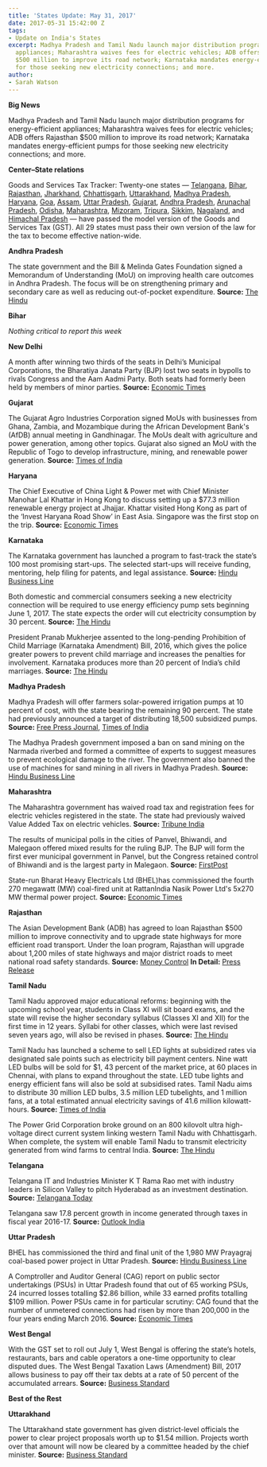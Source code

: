 ```yaml
---
title: 'States Update: May 31, 2017'
date: 2017-05-31 15:42:00 Z
tags:
- Update on India's States
excerpt: Madhya Pradesh and Tamil Nadu launch major distribution programs for energy-efficient
  appliances; Maharashtra waives fees for electric vehicles; ADB offers Rajasthan
  $500 million to improve its road network; Karnataka mandates energy-efficient pumps
  for those seeking new electricity connections; and more.
author:
- Sarah Watson
---
```


**Big News**

Madhya Pradesh and Tamil Nadu launch major distribution programs for energy-efficient appliances; Maharashtra waives fees for electric vehicles; ADB offers Rajasthan $500 million to improve its road network; Karnataka mandates energy-efficient pumps for those seeking new electricity connections; and more.

**Center–State relations**

Goods and Services Tax Tracker: Twenty-one states — [Telangana](http://pib.nic.in/newsite/PrintRelease.aspx?relid=161552), [Bihar](http://pib.nic.in/newsite/PrintRelease.aspx?relid=161552), [Rajasthan](http://pib.nic.in/newsite/PrintRelease.aspx?relid=161552), [Jharkhand](http://pib.nic.in/newsite/PrintRelease.aspx?relid=161552), [Chhattisgarh](http://pib.nic.in/newsite/PrintRelease.aspx?relid=161552), [Uttarakhand](http://pib.nic.in/newsite/PrintRelease.aspx?relid=161552), [Madhya Pradesh](http://pib.nic.in/newsite/PrintRelease.aspx?relid=161552), [Haryana](http://pib.nic.in/newsite/PrintRelease.aspx?relid=161552), [Goa](http://www.newindianexpress.com/business/2017/may/09/goa-assembly-passes-state-gst-bill-1602889.html), [Assam](http://www.newindianexpress.com/nation/2017/may/11/assam-assembly-passes-gst-bill-1603756.html), [Uttar Pradesh](http://indiatoday.intoday.in/story/up-legislature-passes-gst-bill/1/955507.html), [Gujarat](http://www.thehindubusinessline.com/news/national/gujarat-assembly-passes-state-gst-bill/article9689120.ece), [Andhra Pradesh](http://economictimes.indiatimes.com/small-biz/policy-trends/andhra-pradesh-legislature-passes-state-gst-bill/articleshow/58710608.cms), [Arunachal Pradesh](http://www.livemint.com/Politics/BeldPy4EXiTH6RnYZnCdmO/Arunachal-Pradesh-becomes-12th-state-to-pass-GST-Bill.html), [Odisha](http://www.deccanchronicle.com/nation/current-affairs/200517/odisha-indirect-tax-regime-state-assembly-passes-gst-bill.html), [Maharashtra](http://timesofindia.indiatimes.com/business/india-business/maharashtra-assembly-passes-state-gst-bill/articleshow/58788911.cms), [Mizoram](http://timesofindia.indiatimes.com/business/india-business/mizoram-gst-bill-passed-unanimously/articleshow/58841464.cms), [Tripura](http://morungexpress.com/mizoram-tripura-approve-gst-bill/), [Sikkim](http://timesofindia.indiatimes.com/business/india-business/sikkim-passes-state-gst-bill/articleshow/58842306.cms), [Nagaland](http://www.ndtv.com/india-news/nagaland-assembly-passes-state-goods-and-services-tax-gst-bill-1704657), and [Himachal Pradesh](http://timesofindia.indiatimes.com/city/chandigarh/gst-bill-passed-in-himachal-pradesh/articleshow/58875865.cms) — have passed the model version of the Goods and Services Tax (GST). All 29 states must pass their own version of the law for the tax to become effective nation-wide.

**Andhra Pradesh**

The state government and the Bill & Melinda Gates Foundation signed a Memorandum of Understanding (MoU) on improving health care outcomes in Andhra Pradesh. The focus will be on strengthening primary and secondary care as well as reducing out-of-pocket expenditure. **Source:** [The Hindu](http://www.thehindu.com/todays-paper/tp-national/tp-andhrapradesh/health-care-ap-gates-foundation-sign-pact/article18574443.ece)

**Bihar**

*Nothing critical to report this week*

**New Delhi**

A month after winning two thirds of the seats in Delhi’s Municipal Corporations, the Bharatiya Janata Party (BJP) lost two seats in bypolls to rivals Congress and the Aam Aadmi Party. Both seats had formerly been held by members of minor parties. **Source:** [Economic Times](http://economictimes.indiatimes.com/news/politics-and-nation/mcd-bypolls-congress-wins-sarai-pipal-aap-takes-maujpur-wards/articleshow/58804393.cms)

**Gujarat**

The Gujarat Agro Industries Corporation signed MoUs with businesses from Ghana, Zambia, and Mozambique during the African Development Bank's (AfDB) annual meeting in Gandhinagar. The MoUs dealt with agriculture and power generation, among other topics. Gujarat also signed an MoU with the Republic of Togo to develop infrastructure, mining, and renewable power generation. **Source:** [Times of India](http://timesofindia.indiatimes.com/city/ahmedabad/gujarat-inks-mous-with-three-african-entities-in-agri-power-infra-sectors/articleshow/58830858.cms)

**Haryana**

The Chief Executive of China Light & Power met with Chief Minister Manohar Lal Khattar in Hong Kong to discuss setting up a $77.3 million renewable energy project at Jhajjar. Khattar visited Hong Kong as part of the ‘Invest Haryana Road Show’ in East Asia. Singapore was the first stop on the trip. **Source:** [Economic Times](http://economictimes.indiatimes.com/industry/energy/power/haryana-government-to-set-up-renewable-energy-project-at-jhajjar/articleshow/58824473.cms)

**Karnataka**

The Karnataka government has launched a program to fast-track the state’s 100 most promising start-ups. The selected start-ups will receive funding, mentoring, help filing for patents, and legal assistance. **Source:** [Hindu Business Line](http://www.thehindubusinessline.com/news/national/karnataka-launches-programme-to-give-a-boost-to-innovative-startups/article9713336.ece)

Both domestic and commercial consumers seeking a new electricity connection will be required to use energy efficiency pump sets beginning June 1, 2017. The state expects the order will cut electricity consumption by 30 percent. **Source:** [The Hindu](http://www.thehindu.com/news/national/karnataka/energy-efficient-pumpsets-must-for-new-power-connections/article18586628.ece)

President Pranab Mukherjee assented to the long-pending Prohibition of Child Marriage (Karnataka Amendment) Bill, 2016, which gives the police greater powers to prevent child marriage and increases the penalties for involvement. Karnataka produces more than 20 percent of India’s child marriages. **Source:** [The Hindu](http://www.thehindu.com/news/national/karnataka/karnataka-child-marriage-bill-finally-gets-presidents-nod/article18555846.ece)

**Madhya Pradesh**

Madhya Pradesh will offer farmers solar-powered irrigation pumps at 10 percent of cost, with the state bearing the remaining 90 percent. The state had previously announced a target of distributing 18,500 subsidized pumps. **Source:** [Free Press Journal](http://www.freepressjournal.in/ujjain/ujjain-govt-offers-90-subsidy-on-solar-water-pumps-to-farmers/1073261), [Times of India](http://timesofindia.indiatimes.com/business/india-business/mp-govt-to-provide-subsidised-solar-water-pumps-to-farmers/articleshow/58325475.cms)

The Madhya Pradesh government imposed a ban on sand mining on the Narmada riverbed and formed a committee of experts to suggest measures to prevent ecological damage to the river. The government also banned the use of machines for sand mining in all rivers in Madhya Pradesh. **Source:** [Hindu Business Line](http://www.thehindubusinessline.com/news/national/mp-govt-bans-sand-mining-in-narmada/article9709867.ece)

**Maharashtra**

The Maharashtra government has waived road tax and registration fees for electric vehicles registered in the state. The state had previously waived Value Added Tax on electric vehicles. **Source:** [Tribune India](http://www.tribuneindia.com/news/nation/no-road-tax-registration-fees-for-e-vehicles-in-maharashtra/413586.html)

The results of municipal polls in the cities of Panvel, Bhiwandi, and Malegaon offered mixed results for the ruling BJP. The BJP will form the first ever municipal government in Panvel, but the Congress retained control of Bhiwandi and is the largest party in Malegaon. **Source:** [FirstPost](http://www.firstpost.com/politics/maharashtra-civic-polls-results-2017-bjp-congress-have-a-lot-to-cheer-about-while-regional-parties-lose-dominance-3484985.html)

State-run Bharat Heavy Electricals Ltd (BHEL)has commissioned the fourth 270 megawatt (MW) coal-fired unit at RattanIndia Nasik Power Ltd's 5x270 MW thermal power project. **Source:** [Economic Times](http://economictimes.indiatimes.com/news/bhel-commissions-270-mw-thermal-unit-in-nashik-district-of-maharashtra-/articleshow/58838003.cms)

**Rajasthan**

The Asian Development Bank (ADB) has agreed to loan Rajasthan $500 million to improve connectivity and to upgrade state highways for more efficient road transport. Under the loan program, Rajasthan will upgrade about 1,200 miles of state highways and major district roads to meet national road safety standards. **Source:** [Money Control](http://www.moneycontrol.com/news/business/adb-to-provide-500-mn-for-rajasthans-road-project-2287249.html) **In Detail:** [Press Release](https://www.adb.org/news/adb-help-improve-transport-efficiency-safety-rajasthan)

**Tamil Nadu**

Tamil Nadu approved major educational reforms: beginning with the upcoming school year, students in Class XI will sit board exams, and the state will revise the higher secondary syllabus (Classes XI and XII) for the first time in 12 years. Syllabi for other classes, which were last revised seven years ago, will also be revised in phases. **Source:** [The Hindu](http://www.thehindu.com/news/national/tamil-nadu/in-tn-itll-will-be-600-marks-each-in-class-xi-and-class-xii/article18529695.ece)

Tamil Nadu has launched a scheme to sell LED lights at subsidized rates via designated sale points such as electricity bill payment centers. Nine watt LED bulbs will be sold for $1, 43 percent of the market price, at 60 places in Chennai, with plans to expand throughout the state. LED tube lights and energy efficient fans will also be sold at subsidised rates. Tamil Nadu aims to distribute 30 million LED bulbs, 3.5 million LED tubelights, and 1 million fans, at a total estimated annual electricity savings of 41.6 million kilowatt-hours. **Source:** [Times of India](http://timesofindia.indiatimes.com/city/chennai/state-unveils-plan-to-save-power-cut-bill-sells-rs-150-worth-led-bulb-for-rs-65/articleshow/58833348.cms)

The Power Grid Corporation broke ground on an 800 kilovolt ultra high-voltage direct current system linking western Tamil Nadu with Chhattisgarh. When complete, the system will enable Tamil Nadu to transmit electricity generated from wind farms to central India. **Source:** [The Hindu](http://www.thehindu.com/todays-paper/tp-national/tp-tamilnadu/two-way-line-to-transmit-thermal-wind-power/article18579949.ece)

**Telangana**

Telangana IT and Industries Minister K T Rama Rao met with industry leaders in Silicon Valley to pitch Hyderabad as an investment destination. **Source:** [Telangana Today](https://telanganatoday.com/ktr-woos-us-tech-giants-to-invest-in-telangana)

Telangana saw 17.8 percent growth in income generated through taxes in fiscal year 2016-17. **Source:** [Outlook India](http://www.outlookindia.com/newsscroll/telangana-posts-1782-growth-in-income-via-main-taxes/1059973)

**Uttar Pradesh**

BHEL has commissioned the third and final unit of the 1,980 MW Prayagraj coal-based power project in Uttar Pradesh. **Source:** [Hindu Business Line](http://www.thehindubusinessline.com/companies/bhel-commissions-third-unit-of-1980-mw-prayagraj-plant-in-up/article9710551.ece)

A Comptroller and Auditor General (CAG) report on public sector undertakings (PSUs) in Uttar Pradesh found that out of 65 working PSUs, 24 incurred losses totalling $2.86 billion, while 33 earned profits totalling $109 million. Power PSUs came in for particular scrutiny: CAG found that the number of unmetered connections had risen by more than 200,000 in the four years ending March 2016. **Source:** [Economic Times](http://economictimes.indiatimes.com/industry/energy/power/non-performing-psus-bleeding-uttar-pradeshs-coffers-dry/articleshow/58785389.cms)

**West Bengal**

With the GST set to roll out July 1, West Bengal is offering the state’s hotels, restaurants, bars and cable operators a one-time opportunity to clear disputed dues. The West Bengal Taxation Laws (Amendment) Bill, 2017 allows business to pay off their tax debts at a rate of 50 percent of the accumulated arrears. **Source:** [Business Standard](http://www.business-standard.com/article/economy-policy/ahead-of-gst-west-bengal-tries-to-settle-disputed-taxes-117052401381_1.html)

**Best of the Rest**

**Uttarakhand**

The Uttarakhand state government has given district-level officials the power to clear project proposals worth up to $1.54 million. Projects worth over that amount will now be cleared by a committee headed by the chief minister. **Source:** [Business Standard](http://www.business-standard.com/article/economy-policy/ahead-of-gst-west-bengal-tries-to-settle-disputed-taxes-117052401381_1.html)